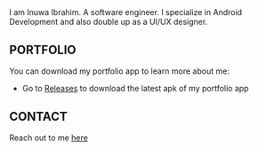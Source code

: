##

I am Inuwa Ibrahim.
A software engineer. I specialize in Android Development and also double up as a UI/UX designer.


## PORTFOLIO

You can download my portfolio app to learn more about me:

- Go to <a href="https://github.com/ibrajix/ibrajix/releases">Releases</a> to download the latest apk of my portfolio app


## CONTACT

Reach out to me <a href="https://linktr.ee/Ibrajix/">here</a> 

